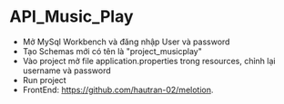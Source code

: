 ﻿# API_Music_Play

- Mở MySql Workbench và đăng nhập User và password
- Tạo Schemas mới có tên là "project_musicplay"
- Vào project mở file application.properties trong resources, chỉnh lại username và password
- Run project
- FrontEnd: https://github.com/hautran-02/melotion.
